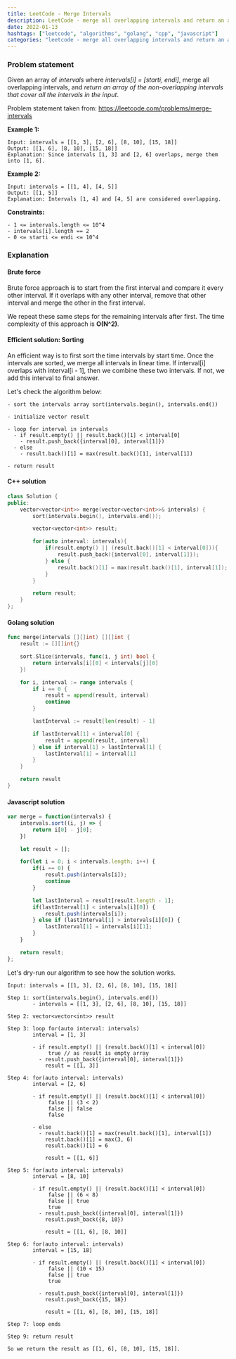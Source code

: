 ```yaml
---
title: LeetCode - Merge Intervals
description: LeetCode - merge all overlapping intervals and return an array of non-overlapping intervals using C++, Golang and Javascript.
date: 2022-01-13
hashtags: ["leetcode", "algorithms", "golang", "cpp", "javascript"]
categories: "leetcode - merge all overlapping intervals and return an array of non-overlapping intervals, c++, golang, javascript"
---
```


### Problem statement

Given an array of *intervals* where *intervals[i] = [starti, endi]*,
merge all overlapping intervals,
and
*return an array of the non-overlapping intervals that cover all the intervals in the input*.

Problem statement taken from: <a href='https://leetcode.com/problems/merge-intervals' target='_blank'>https://leetcode.com/problems/merge-intervals</a>

**Example 1:**

```
Input: intervals = [[1, 3], [2, 6], [8, 10], [15, 18]]
Output: [[1, 6], [8, 10], [15, 18]]
Explanation: Since intervals [1, 3] and [2, 6] overlaps, merge them into [1, 6].
```

**Example 2:**

```
Input: intervals = [[1, 4], [4, 5]]
Output: [[1, 5]]
Explanation: Intervals [1, 4] and [4, 5] are considered overlapping.
```

**Constraints:**

```
- 1 <= intervals.length <= 10^4
- intervals[i].length == 2
- 0 <= starti <= endi <= 10^4
```

### Explanation

#### Brute force

Brute force approach is to start from the first interval and compare it every other
interval. If it overlaps with any other interval, remove that other interval
and merge the other in the first interval.

We repeat these same steps for the remaining intervals after first.
The time complexity of this approach is **O(N^2)**.

#### Efficient solution: Sorting

An efficient way is to first sort the time intervals by start time.
Once the intervals are sorted, we merge all intervals in linear time.
If interval[i] overlaps with interval[i - 1], then we combine these two
intervals. If not, we add this interval to final answer.

Let's check the algorithm below:

```
- sort the intervals array sort(intervals.begin(), intervals.end())

- initialize vector result

- loop for interval in intervals
  - if result.empty() || result.back()[1] < interval[0]
    - result.push_back({interval[0], interval[1]})
  - else
    - result.back()[1] = max(result.back()[1], interval[1])

- return result
```

#### C++ solution

```cpp
class Solution {
public:
    vector<vector<int>> merge(vector<vector<int>>& intervals) {
        sort(intervals.begin(), intervals.end());

        vector<vector<int>> result;

        for(auto interval: intervals){
            if(result.empty() || (result.back()[1] < interval[0])){
                result.push_back({interval[0], interval[1]});
            } else {
                result.back()[1] = max(result.back()[1], interval[1]);
            }
        }

        return result;
    }
};
```

#### Golang solution

```go
func merge(intervals [][]int) [][]int {
    result := [][]int{}

    sort.Slice(intervals, func(i, j int) bool {
        return intervals[i][0] < intervals[j][0]
    })

    for i, interval := range intervals {
        if i == 0 {
            result = append(result, interval)
            continue
        }

        lastInterval := result[len(result) - 1]

        if lastInterval[1] < interval[0] {
            result = append(result, interval)
        } else if interval[1] > lastInterval[1] {
            lastInterval[1] = interval[1]
        }
    }

    return result
}
```

#### Javascript solution

```javascript
var merge = function(intervals) {
    intervals.sort((i, j) => {
        return i[0] - j[0];
    })

    let result = [];

    for(let i = 0; i < intervals.length; i++) {
        if(i == 0) {
            result.push(intervals[i]);
            continue
        }

        let lastInterval = result[result.length - 1];
        if(lastInterval[1] < intervals[i][0]) {
            result.push(intervals[i]);
        } else if (lastInterval[1] > intervals[i][0]) {
            lastInterval[1] = intervals[i][1];
        }
    }

    return result;
};
```

Let's dry-run our algorithm to see how the solution works.

```
Input: intervals = [[1, 3], [2, 6], [8, 10], [15, 18]]

Step 1: sort(intervals.begin(), intervals.end())
        - intervals = [[1, 3], [2, 6], [8, 10], [15, 18]]

Step 2: vector<vector<int>> result

Step 3: loop for(auto interval: intervals)
        interval = [1, 3]

        - if result.empty() || (result.back()[1] < interval[0])
             true // as result is empty array
          - result.push_back({interval[0], interval[1]})
            result = [[1, 3]]

Step 4: for(auto interval: intervals)
        interval = [2, 6]

        - if result.empty() || (result.back()[1] < interval[0])
             false || (3 < 2)
             false || false
             false

        - else
          - result.back()[1] = max(result.back()[1], interval[1])
            result.back()[1] = max(3, 6)
            result.back()[1] = 6

            result = [[1, 6]]

Step 5: for(auto interval: intervals)
        interval = [8, 10]

        - if result.empty() || (result.back()[1] < interval[0])
             false || (6 < 8)
             false || true
             true
          - result.push_back({interval[0], interval[1]})
            result.push_back({8, 10})

            result = [[1, 6], [8, 10]]

Step 6: for(auto interval: intervals)
        interval = [15, 18]

        - if result.empty() || (result.back()[1] < interval[0])
             false || (10 < 15)
             false || true
             true

          - result.push_back({interval[0], interval[1]})
            result.push_back({15, 18})

            result = [[1, 6], [8, 10], [15, 18]]

Step 7: loop ends

Step 9: return result

So we return the result as [[1, 6], [8, 10], [15, 18]].
```

